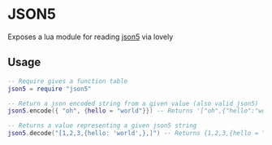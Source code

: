 # JSON5

Exposes a lua module for reading [json5](https://json5.org) via lovely

## Usage
```lua
-- Require gives a function table
json5 = require "json5"

-- Return a json encoded string from a given value (also valid json5)
json5.encode({ "oh", {hello = "world"}}) -- Returns '["oh",{"hello":"world"}]'

-- Returns a value representing a given json5 string
json5.decode("[1,2,3,{hello: 'world',},]") -- Returns {1,2,3,{hello = "world"}}
```
